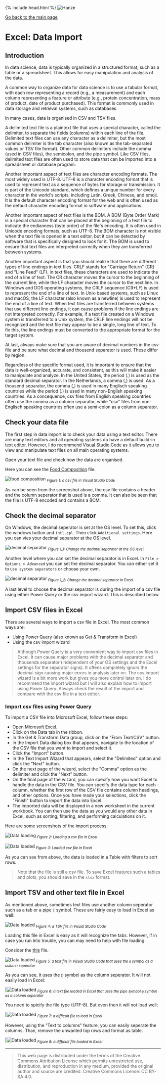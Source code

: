 {% include head.html %}
![Hanze](../hanze/hanze.png)

[Go back to the main page](../index.md)


# Excel: Data Import


## Introduction

In data science, data is typically organized in a structured format, such as a table or a spreadsheet. This allows for easy manipulation and analysis of the data.

A common way to organize data for data science is to use a tabular format, with each row representing a record (e.g., a measurement) and each column representing a feature or attribute (e.g., protein concentration, mass of product, date of product purchased). This format is commonly used in data storage and retrieval systems, such as databases.

In many cases, data is organised in CSV and TSV files.

A delimited text file is a plaintext file that uses a special character, called the delimiter, to separate the fields (columns) within each line of the file. Delimited text files can use any character as a delimiter, but the most common delimiter is the tab character (also known as the tab-separated values or TSV file format). Other common delimiters include the comma (used in CSV files), the semicolon, and the pipe symbol. Like CSV files, delimited text files are often used to store data that can be imported into a spreadsheet or database program.

Another important aspect of text files are character encoding formats. The most widely used is UTF-8. UTF-8 is a character encoding format that is used to represent text as a sequence of bytes for storage or transmission. It is part of the Unicode standard, which defines a unique number for every character in the world's scripts, including Latin, Greek, Chinese, and emoji. It is the default character encoding format for the web and is often used as the default character encoding format in software and applications. 

Another important aspect of text files is the BOM. A BOM (Byte Order Mark) is a special character that can be placed at the beginning of a text file to indicate the endianness (byte order) of the file's encoding. It is often used in Unicode encoding formats, such as UTF-8. The BOM character is not visible when the text file is opened in a text editor, but it can be detected by software that is specifically designed to look for it. The BOM is used to ensure that text files are interpreted correctly when they are transferred between systems.

Another important aspect is that you should realize that there are different types of line endings in text files. CRLF stands for "Carriage Return" (CR) and "Line Feed" (LF). In text files, these characters are used to indicate the end of a line of text. The CR character moves the cursor to the beginning of the current line, while the LF character moves the cursor to the next line. In Windows and DOS operating systems, the CRLF sequence (CR+LF) is used to represent the end of a line of text. In Unix-based systems, such as Linux and macOS, the LF character (also known as a newline) is used to represent the end of a line of text. When text files are transferred between systems that use different line endings, it can cause problems if the line endings are not interpreted correctly. For example, if a text file created on a Windows system is transferred to a Unix system, the CRLF line endings will not be recognized and the text file may appear to be a single, long line of text. To fix this, the line endings must be converted to the appropriate format for the target system.

At last, always make sure that you are aware of decimal numbers in the csv file and be sure what decimal and thousend separator is used. These differ by region.  

Regardless of the specific format used, it is important to ensure that the data is well-organized, accurate, and consistent, as this will make it easier to manipulate and analyze. In the United States, the period (.) is used as the standard decimal separator. In the Netherlands, a comma (,) is used. As a thousend separator, the comma (,) is used in many Englisch speaking countries while the period (.) is used in many non-English speaking countries. As a concequence, csv files from English speaking countries often use the comma as a column separator, while "csv" files from non-Englisch speaking countries often use a semi-colon as a column separator.


## Check your data file

The first step in data import is to check your data using a text editor.
There are many text editors and all operating systems do have a default build-in text editor.
However, I do recommend [Visual Studio Code](https://code.visualstudio.com/) as it allows you to view and manipulate text files on all main operating systems.

Open your text file and check how the data are organised.

Here you can see the [Food Composition](https://www.kaggle.com/datasets/vinitshah0110/food-composition?resource=download&select=Food+Composition.csv) file.

![food composition](./pics_02_data_import/01.png)
*<sub>Figure 1: a csv file in Visual Studio Code</sub>*

As can be seen from the screenshot above, the csv file contains a header and the column seperator that is used is a comma. It can also be seen that the file is UTF-8 encoded and contains a BOM.


## Check the decimal separator

On Windows, the decimal seperator is set at the OS level.
To set this, click the windows button and `intl.cpl`.
Then click `Additional settings`. Here you can vies your decimal separator at the OS level.

![decimal separator](./pics_02_data_import/01_1.png)
*<sub>Figure 1_1: Change the decimal separator at the OS level.</sub>*

Another level where you can set the decimal separator is in Excel.
In `File > Options > Advanced` you can set the decimal separator.
You can either set it to `Use system seperators` or choose your own.

![decimal separator](./pics_02_data_import/01_2.png)
*<sub>Figure 1_2: Change the decimal separator in Excel.</sub>*

A last level to choose the decimal separator is during the import of a csv file using either Power Query or the csv import wizard. This is described below.

## Import CSV files in Excel

There are several ways to import a csv file in Excel.
The most common ways are:
- Using Power Query (also known as Get & Transform in Excel)
- Using the csv import wizard

> Although Power Query is a very convenient way to import csv files in Excel, it can cause major problems with the decimal separator and thousends separator (independent of your OS settings and the Excel settings for the separator signs). It oftens completely ignors the decimal sign causing major errors in analysis later on. The csv import wizard is a bit more work but gives you more control later on. I do recommend the import wizard but I will also explain how to import using Power Query. Always check the result of the import and compare with the csv file in a text editor. 

### Import csv files using Power Query

To import a CSV file into Microsoft Excel, follow these steps:

- Open Microsoft Excel.
- Click on the Data tab in the ribbon.
- In the Get & Transform Data group, click on the "From Text/CSV" button.
- In the Import Data dialog box that appears, navigate to the location of the CSV file that you want to import and select it.
- Click the "Import" button.
- In the Text Import Wizard that appears, select the "Delimited" option and click the "Next" button.
- On the next page of the wizard, select the "Comma" option as the delimiter and click the "Next" button.
- On the final page of the wizard, you can specify how you want Excel to handle the data in the CSV file. You can specify the data type for each - column, whether the first row of the CSV file contains column headings, and other options. Once you have made your selections, click the "Finish" button to import the data into Excel.
- The imported data will be displayed in a new worksheet in the current workbook. You can then use the data as you would any other data in Excel, such as sorting, filtering, and performing calculations on it.

Here are some screenshots of the import process:

![Data loading](./pics_02_data_import/02.png)
*<sub>Figure 2: Loading a csv file in Excel</sub>*


![Data loaded](./pics_02_data_import/03.png)
*<sub>Figure 3: Loaded csv file in Excel</sub>*

As you can see from above, the data is loaded in a Table with filters to sort rows. 

>Note that the file is still a csv file. To save Excel features such a tables and plots, you should save in the `xlsx` format.


## Import TSV and other text file in Excel

As mentioned above, sometimes text files use another column seperator such as a tab or a pipe `|` symbol.
These are fairly easy to load in Excel as well:


![Data loaded](./pics_02_data_import/04.png)
*<sub>Figure 4: a TSV file in Visual Studio Code</sub>*

Loading this file in Excel is easy as it will recognize the tabs.
However, if in case you run into trouble, you can may need to help with file loading

Consider the [this](./files/file01.txt) file.


![Data loaded](./pics_02_data_import/05.png)
*<sub>Figure 5: a text file in Visual Studio Code that uses the `@` symbol as a column seperator</sub>*

As you can see, it uses the `@` symbol as the column seperator.
It will not easily load in Excel:

|![Data loaded](./pics_02_data_import/06.png)
*<sub>Figure 6: a text file loaded in Excel that uses the pipe symbol `@` symbol as a column seperator</sub>*

You need to spicify the file type (UTF-8). But even then it will not load well:

|![Data loaded](./pics_02_data_import/07.png)
*<sub>Figure 7: a difficult file to load in Excel</sub>*


However, using the "Text to columns" feature, you can easily seperate the columns.
Than, remove the unwanted top rows and format as table.

|![Data loaded](./pics_02_data_import/08.png)
*<sub>Figure 8: a difficult file loaded in Excel</sub>*

---


>This web page is distributed under the terms of the Creative Commons Attribution License which permits unrestricted use, distribution, and reproduction in any medium, provided the original author and source are credited.
>Creative Commons License: CC BY-SA 4.0.

